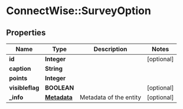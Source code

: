 # ConnectWise::SurveyOption

## Properties
Name | Type | Description | Notes
------------ | ------------- | ------------- | -------------
**id** | **Integer** |  | [optional] 
**caption** | **String** |  | 
**points** | **Integer** |  | 
**visibleflag** | **BOOLEAN** |  | [optional] 
**_info** | [**Metadata**](Metadata.md) | Metadata of the entity | [optional] 



